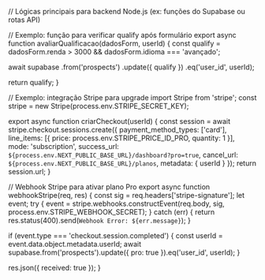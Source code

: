 // Lógicas principais para backend Node.js (ex: funções do Supabase ou rotas API)

// Exemplo: função para verificar qualify após formulário
export async function avaliarQualificacao(dadosForm, userId) {
  const qualify = dadosForm.renda > 3000 && dadosForm.idioma === 'avançado';

  await supabase
    .from('prospects')
    .update({ qualify })
    .eq('user_id', userId);

  return qualify;
}

// Exemplo: integração Stripe para upgrade
import Stripe from 'stripe';
const stripe = new Stripe(process.env.STRIPE_SECRET_KEY);

export async function criarCheckout(userId) {
  const session = await stripe.checkout.sessions.create({
    payment_method_types: ['card'],
    line_items: [{
      price: process.env.STRIPE_PRICE_ID_PRO,
      quantity: 1
    }],
    mode: 'subscription',
    success_url: `${process.env.NEXT_PUBLIC_BASE_URL}/dashboard?pro=true`,
    cancel_url: `${process.env.NEXT_PUBLIC_BASE_URL}/planos`,
    metadata: { userId }
  });
  return session.url;
}

// Webhook Stripe para ativar plano Pro
export async function webhookStripe(req, res) {
  const sig = req.headers['stripe-signature'];
  let event;
  try {
    event = stripe.webhooks.constructEvent(req.body, sig, process.env.STRIPE_WEBHOOK_SECRET);
  } catch (err) {
    return res.status(400).send(`Webhook Error: ${err.message}`);
  }

  if (event.type === 'checkout.session.completed') {
    const userId = event.data.object.metadata.userId;
    await supabase.from('prospects').update({ pro: true }).eq('user_id', userId);
  }

  res.json({ received: true });
}


